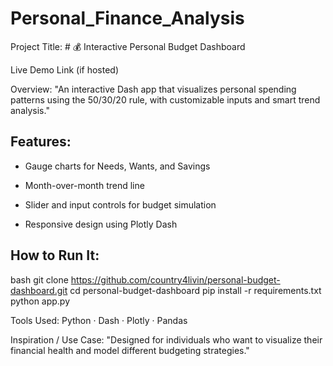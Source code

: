 # Personal_Finance_Analysis

Project Title: # 💰 Interactive Personal Budget Dashboard

Live Demo Link (if hosted)

Overview: "An interactive Dash app that visualizes personal spending patterns using the 50/30/20 rule, with customizable inputs and smart trend analysis."

## Features:

- Gauge charts for Needs, Wants, and Savings

- Month-over-month trend line

- Slider and input controls for budget simulation

- Responsive design using Plotly Dash

## How to Run It:

bash
git clone https://github.com/country4livin/personal-budget-dashboard.git
cd personal-budget-dashboard
pip install -r requirements.txt
python app.py

Tools Used: Python · Dash · Plotly · Pandas

Inspiration / Use Case: "Designed for individuals who want to visualize their financial health and model different budgeting strategies."